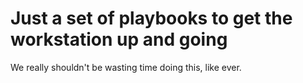 # Just a set of playbooks to get the workstation up and going

We really shouldn't be wasting time doing this, like ever.
